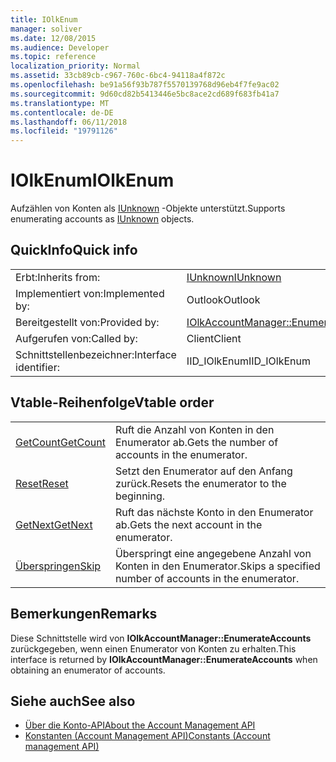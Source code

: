 ```yaml
---
title: IOlkEnum
manager: soliver
ms.date: 12/08/2015
ms.audience: Developer
ms.topic: reference
localization_priority: Normal
ms.assetid: 33cb89cb-c967-760c-6bc4-94118a4f872c
ms.openlocfilehash: be91a56f93b787f5570139768d96eb4f7fe9ac02
ms.sourcegitcommit: 9d60cd82b5413446e5bc8ace2cd689f683fb41a7
ms.translationtype: MT
ms.contentlocale: de-DE
ms.lasthandoff: 06/11/2018
ms.locfileid: "19791126"
---
```

# <a name="iolkenum"></a><span data-ttu-id="dd1a8-102">IOlkEnum</span><span class="sxs-lookup"><span data-stu-id="dd1a8-102">IOlkEnum</span></span>

<span data-ttu-id="dd1a8-103">Aufzählen von Konten als [IUnknown](http://msdn.microsoft.com/library/com.iunknown%28Office.15%29.aspx) -Objekte unterstützt.</span><span class="sxs-lookup"><span data-stu-id="dd1a8-103">Supports enumerating accounts as [IUnknown](http://msdn.microsoft.com/library/com.iunknown%28Office.15%29.aspx) objects.</span></span> 
  
## <a name="quick-info"></a><span data-ttu-id="dd1a8-104">QuickInfo</span><span class="sxs-lookup"><span data-stu-id="dd1a8-104">Quick info</span></span>

|||
|:-----|:-----|
|<span data-ttu-id="dd1a8-105">Erbt:</span><span class="sxs-lookup"><span data-stu-id="dd1a8-105">Inherits from:</span></span>  <br/> |[<span data-ttu-id="dd1a8-106">IUnknown</span><span class="sxs-lookup"><span data-stu-id="dd1a8-106">IUnknown</span></span>](http://msdn.microsoft.com/library/33f1d79a-33fc-4ce5-a372-e08bda378332%28Office.15%29.aspx) <br/> |
|<span data-ttu-id="dd1a8-107">Implementiert von:</span><span class="sxs-lookup"><span data-stu-id="dd1a8-107">Implemented by:</span></span>  <br/> |<span data-ttu-id="dd1a8-108">Outlook</span><span class="sxs-lookup"><span data-stu-id="dd1a8-108">Outlook</span></span>  <br/> |
|<span data-ttu-id="dd1a8-109">Bereitgestellt von:</span><span class="sxs-lookup"><span data-stu-id="dd1a8-109">Provided by:</span></span>  <br/> |[<span data-ttu-id="dd1a8-110">IOlkAccountManager::EnumerateAccounts</span><span class="sxs-lookup"><span data-stu-id="dd1a8-110">IOlkAccountManager::EnumerateAccounts</span></span>](iolkaccountmanager-enumerateaccounts.md) <br/> |
|<span data-ttu-id="dd1a8-111">Aufgerufen von:</span><span class="sxs-lookup"><span data-stu-id="dd1a8-111">Called by:</span></span>  <br/> |<span data-ttu-id="dd1a8-112">Client</span><span class="sxs-lookup"><span data-stu-id="dd1a8-112">Client</span></span>  <br/> |
|<span data-ttu-id="dd1a8-113">Schnittstellenbezeichner:</span><span class="sxs-lookup"><span data-stu-id="dd1a8-113">Interface identifier:</span></span>  <br/> |<span data-ttu-id="dd1a8-114">IID_IOlkEnum</span><span class="sxs-lookup"><span data-stu-id="dd1a8-114">IID_IOlkEnum</span></span>  <br/> |
   
## <a name="vtable-order"></a><span data-ttu-id="dd1a8-115">Vtable-Reihenfolge</span><span class="sxs-lookup"><span data-stu-id="dd1a8-115">Vtable order</span></span>

|||
|:-----|:-----|
|[<span data-ttu-id="dd1a8-116">GetCount</span><span class="sxs-lookup"><span data-stu-id="dd1a8-116">GetCount</span></span>](iolkenum-getcount.md) <br/> |<span data-ttu-id="dd1a8-117">Ruft die Anzahl von Konten in den Enumerator ab.</span><span class="sxs-lookup"><span data-stu-id="dd1a8-117">Gets the number of accounts in the enumerator.</span></span>  <br/> |
|[<span data-ttu-id="dd1a8-118">Reset</span><span class="sxs-lookup"><span data-stu-id="dd1a8-118">Reset</span></span>](iolkenum-reset.md) <br/> |<span data-ttu-id="dd1a8-119">Setzt den Enumerator auf den Anfang zurück.</span><span class="sxs-lookup"><span data-stu-id="dd1a8-119">Resets the enumerator to the beginning.</span></span>  <br/> |
|[<span data-ttu-id="dd1a8-120">GetNext</span><span class="sxs-lookup"><span data-stu-id="dd1a8-120">GetNext</span></span>](iolkenum-getnext.md) <br/> |<span data-ttu-id="dd1a8-121">Ruft das nächste Konto in den Enumerator ab.</span><span class="sxs-lookup"><span data-stu-id="dd1a8-121">Gets the next account in the enumerator.</span></span>  <br/> |
|[<span data-ttu-id="dd1a8-122">Überspringen</span><span class="sxs-lookup"><span data-stu-id="dd1a8-122">Skip</span></span>](iolkenum-skip.md) <br/> |<span data-ttu-id="dd1a8-123">Überspringt eine angegebene Anzahl von Konten in den Enumerator.</span><span class="sxs-lookup"><span data-stu-id="dd1a8-123">Skips a specified number of accounts in the enumerator.</span></span>  <br/> |
   
## <a name="remarks"></a><span data-ttu-id="dd1a8-124">Bemerkungen</span><span class="sxs-lookup"><span data-stu-id="dd1a8-124">Remarks</span></span>

<span data-ttu-id="dd1a8-125">Diese Schnittstelle wird von **IOlkAccountManager::EnumerateAccounts** zurückgegeben, wenn einen Enumerator von Konten zu erhalten.</span><span class="sxs-lookup"><span data-stu-id="dd1a8-125">This interface is returned by **IOlkAccountManager::EnumerateAccounts** when obtaining an enumerator of accounts.</span></span> 
  
## <a name="see-also"></a><span data-ttu-id="dd1a8-126">Siehe auch</span><span class="sxs-lookup"><span data-stu-id="dd1a8-126">See also</span></span>

- [<span data-ttu-id="dd1a8-127">Über die Konto-API</span><span class="sxs-lookup"><span data-stu-id="dd1a8-127">About the Account Management API</span></span>](about-the-account-management-api.md) 
- [<span data-ttu-id="dd1a8-128">Konstanten (Account Management API)</span><span class="sxs-lookup"><span data-stu-id="dd1a8-128">Constants (Account management API)</span></span>](constants-account-management-api.md)

